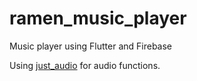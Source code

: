 # ramen_music_player

Music player using Flutter and Firebase

Using [just_audio](https://pub.dev/packages/just_audio) for audio functions.
